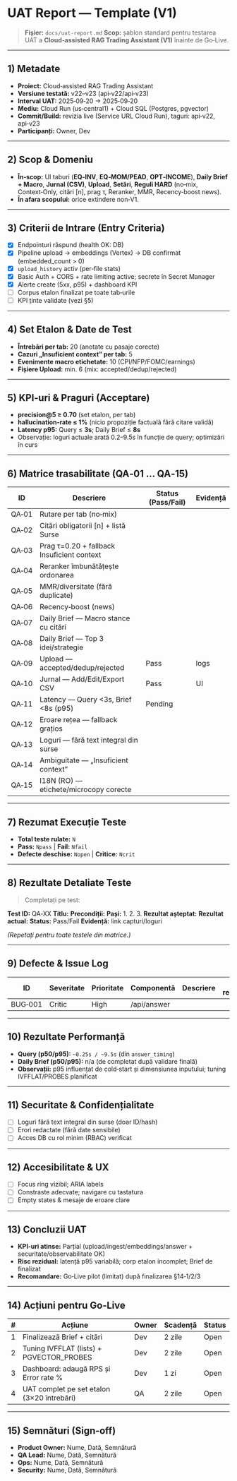 # UAT Report — Template (V1)

> **Fișier:** `docs/uat-report.md`
> **Scop:** șablon standard pentru testarea UAT a **Cloud‑assisted RAG Trading Assistant (V1)** înainte de Go‑Live.

---

## 1) Metadate

* **Proiect:** Cloud‑assisted RAG Trading Assistant
* **Versiune testată:** v22–v23 (api‑v22/api‑v23)
* **Interval UAT:** 2025‑09‑20 → 2025‑09‑20
* **Mediu:** Cloud Run (us‑central1) + Cloud SQL (Postgres, pgvector)
* **Commit/Build:** revizia live (Service URL Cloud Run), taguri: api‑v22, api‑v23
* **Participanți:** Owner, Dev

---

## 2) Scop & Domeniu

* **În‑scop:** UI taburi (**EQ‑INV**, **EQ‑MOM/PEAD**, **OPT‑INCOME**), **Daily Brief + Macro**, **Jurnal (CSV)**, **Upload**, **Setări**, **Reguli HARD** (no‑mix, Context‑Only, citări [n], prag τ, Reranker, MMR, Recency‑boost news).
* **În afara scopului:** orice extindere non‑V1.

---

## 3) Criterii de Intrare (Entry Criteria)

* [x] Endpointuri răspund (health OK: DB)
* [x] Pipeline upload → embeddings (Vertex) → DB confirmat (embedded_count > 0)
* [x] `upload_history` activ (per‑file stats)
* [x] Basic Auth + CORS + rate limiting active; secrete în Secret Manager
* [x] Alerte create (5xx, p95) + dashboard KPI
* [ ] Corpus etalon finalizat pe toate tab‑urile
* [ ] KPI ținte validate (vezi §5)

---

## 4) Set Etalon & Date de Test

* **Întrebări per tab:** 20 (anotate cu pasaje corecte)
* **Cazuri „Insuficient context” per tab:** 5
* **Evenimente macro etichetate:** 10 (CPI/NFP/FOMC/earnings)
* **Fișiere Upload:** min. 6 (mix: accepted/dedup/rejected)

---

## 5) KPI‑uri & Praguri (Acceptare)

* **precision@5 ≥ 0.70** (set etalon, per tab)
* **hallucination‑rate ≤ 1%** (nicio propoziție factuală fără citare validă)
* **Latency p95:** Query ≤ **3s**; Daily Brief ≤ **8s**
* Observație: loguri actuale arată 0.2–9.5s în funcție de query; optimizări în curs

---

## 6) Matrice trasabilitate (QA‑01 … QA‑15)

| ID    | Descriere                                  | Status (Pass/Fail) | Evidență |
| ----- | ------------------------------------------ | ------------------ | -------- |
| QA‑01 | Rutare per tab (no‑mix)                    |                    |          |
| QA‑02 | Citări obligatorii [n] + listă Surse      |                    |          |
| QA‑03 | Prag τ=0.20 + fallback Insuficient context |                    |          |
| QA‑04 | Reranker îmbunătățește ordonarea           |                    |          |
| QA‑05 | MMR/diversitate (fără duplicate)           |                    |          |
| QA‑06 | Recency‑boost (news)                       |                    |          |
| QA‑07 | Daily Brief — Macro stance cu citări       |                    |          |
| QA‑08 | Daily Brief — Top 3 idei/strategie         |                    |          |
| QA‑09 | Upload — accepted/dedup/rejected           | Pass               | logs     |
| QA‑10 | Jurnal — Add/Edit/Export CSV               | Pass               | UI       |
| QA‑11 | Latency — Query <3s, Brief <8s (p95)       | Pending            |          |
| QA‑12 | Eroare rețea — fallback grațios            |                    |          |
| QA‑13 | Loguri — fără text integral din surse      |                    |          |
| QA‑14 | Ambiguitate — „Insuficient context”        |                    |          |
| QA‑15 | I18N (RO) — etichete/microcopy corecte     |                    |          |

---

## 7) Rezumat Execuție Teste

* **Total teste rulate:** `N`
* **Pass:** `Npass` | **Fail:** `Nfail`
* **Defecte deschise:** `Nopen` | **Critice:** `Ncrit`

---

## 8) Rezultate Detaliate Teste

> Completați pe test:

**Test ID:** QA‑XX
**Titlu:**
**Precondiții:**
**Pași:**
1.
2.
3.
**Rezultat așteptat:**
**Rezultat actual:**
**Status:** Pass/Fail
**Evidență:** link capturi/loguri

*(Repetați pentru toate testele din matrice.)*

---

## 9) Defecte & Issue Log

| ID      | Severitate | Prioritate | Componentă  | Descriere | Pași reproducere | Așteptat | Actual | Evidență | Status | Owner | ETA |
| ------- | ---------- | ---------- | ----------- | --------- | ---------------- | -------- | ------ | -------- | ------ | ----- | --- |
| BUG‑001 | Critic     | High       | /api/answer |           |                  |          |        |          | Open   |       |     |

---

## 10) Rezultate Performanță

* **Query (p50/p95):** `~0.25s / ~9.5s` (din `answer_timing`)
* **Daily Brief (p50/p95):** n/a (de completat după validare finală)
* **Observații:** p95 influențat de cold‑start și dimensiunea inputului; tuning IVFFLAT/PROBES planificat

---

## 11) Securitate & Confidențialitate

* [ ] Loguri fără text integral din surse (doar ID/hash)
* [ ] Erori redactate (fără date sensibile)
* [ ] Acces DB cu rol minim (RBAC) verificat

---

## 12) Accesibilitate & UX

* [ ] Focus ring vizibil; ARIA labels
* [ ] Constraste adecvate; navigare cu tastatura
* [ ] Empty states & mesaje de eroare clare

---

## 13) Concluzii UAT

* **KPI‑uri atinse:** Parțial (upload/ingest/embeddings/answer + securitate/observabilitate OK)
* **Risc rezidual:** latență p95 variabilă; corp etalon incomplet; Brief de finalizat
* **Recomandare:** Go‑Live pilot (limitat) după finalizarea §14‑1/2/3

---

## 14) Acțiuni pentru Go‑Live

| # | Acțiune | Owner | Scadență | Status |
| - | ------- | ----- | -------- | ------ |
| 1 | Finalizează Brief + citări                     | Dev   | 2 zile   | Open   |
| 2 | Tuning IVFFLAT (lists) + PGVECTOR_PROBES       | Dev   | 2 zile   | Open   |
| 3 | Dashboard: adaugă RPS și Error rate %          | Dev   | 1 zi     | Open   |
| 4 | UAT complet pe set etalon (3×20 întrebări)     | QA    | 2 zile   | Open   |

---

## 15) Semnături (Sign‑off)

* **Product Owner:** Nume, Dată, Semnătură
* **QA Lead:** Nume, Dată, Semnătură
* **Ops:** Nume, Dată, Semnătură
* **Security:** Nume, Dată, Semnătură

